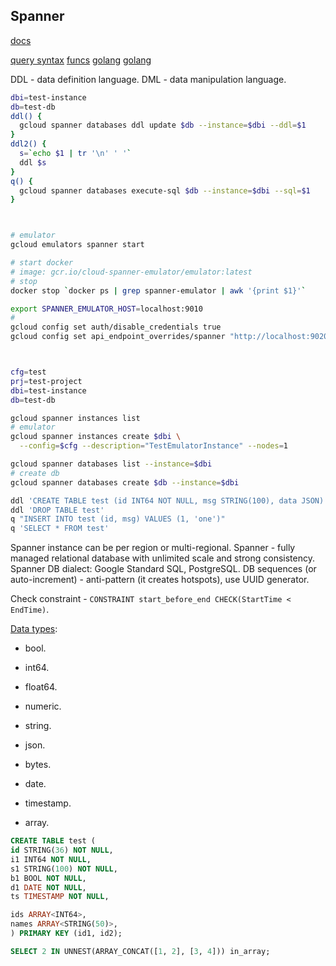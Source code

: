 Spanner
-

[docs](https://cloud.google.com/spanner/docs/apis)

[query syntax](https://cloud.google.com/spanner/docs/reference/standard-sql/query-syntax#having_clause)
[funcs](https://cloud.google.com/spanner/docs/reference/standard-sql/syntax)
[golang](https://cloud.google.com/spanner/docs/getting-started/go)
[golang](https://pkg.go.dev/cloud.google.com/go/spanner)

DDL - data definition language.
DML - data manipulation language.

````sh
dbi=test-instance
db=test-db
ddl() {
  gcloud spanner databases ddl update $db --instance=$dbi --ddl=$1
}
ddl2() {
  s=`echo $1 | tr '\n' ' '`
  ddl $s
}
q() {
  gcloud spanner databases execute-sql $db --instance=$dbi --sql=$1
}



# emulator
gcloud emulators spanner start

# start docker
# image: gcr.io/cloud-spanner-emulator/emulator:latest
# stop
docker stop `docker ps | grep spanner-emulator | awk '{print $1}'`

export SPANNER_EMULATOR_HOST=localhost:9010
#
gcloud config set auth/disable_credentials true
gcloud config set api_endpoint_overrides/spanner "http://localhost:9020/"



cfg=test
prj=test-project
dbi=test-instance
db=test-db

gcloud spanner instances list
# emulator
gcloud spanner instances create $dbi \
  --config=$cfg --description="TestEmulatorInstance" --nodes=1

gcloud spanner databases list --instance=$dbi
# create db
gcloud spanner databases create $db --instance=$dbi

ddl 'CREATE TABLE test (id INT64 NOT NULL, msg STRING(100), data JSON) PRIMARY KEY(id)'
ddl 'DROP TABLE test'
q "INSERT INTO test (id, msg) VALUES (1, 'one')"
q 'SELECT * FROM test'

````

Spanner instance can be per region or multi-regional.
Spanner - fully managed relational database with unlimited scale and strong consistency.
Spanner DB dialect: Google Standard SQL, PostgreSQL.
DB sequences (or auto-increment) - anti-pattern (it creates hotspots), use UUID generator.

Check constraint - `CONSTRAINT start_before_end CHECK(StartTime < EndTime)`.

[Data types](https://cloud.google.com/spanner/docs/reference/standard-sql/data-types):
* bool.
* int64.
* float64.
* numeric.
* string.
* json.
* bytes.
* date.
* timestamp.

* array.

````sql
CREATE TABLE test (
id STRING(36) NOT NULL,
i1 INT64 NOT NULL,
s1 STRING(100) NOT NULL,
b1 BOOL NOT NULL,
d1 DATE NOT NULL,
ts TIMESTAMP NOT NULL,

ids ARRAY<INT64>,
names ARRAY<STRING(50)>,
) PRIMARY KEY (id1, id2);

SELECT 2 IN UNNEST(ARRAY_CONCAT([1, 2], [3, 4])) in_array;

````
